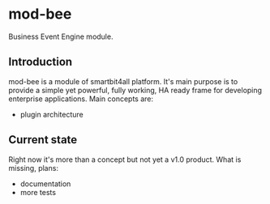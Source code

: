 # mod-bee

Business Event Engine module.

## Introduction 

mod-bee is a module of smartbit4all platform. It's main purpose is to provide a simple yet powerful, fully working, HA ready frame for developing enterprise applications. Main concepts are:

- plugin architecture

## Current state

Right now it's more than a concept but not yet a v1.0 product. What is missing, plans:

- documentation
- more tests
